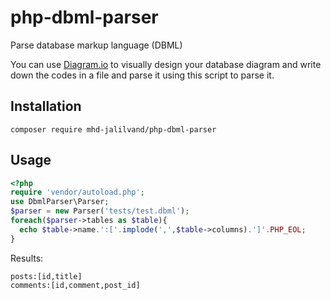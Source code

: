 # php-dbml-parser
Parse database markup language (DBML)

You can use [Diagram.io](https://dbdiagram.io/) to visually design your database diagram and write down the codes in a 
file and parse it using this script to parse it.

## Installation
```
composer require mhd-jalilvand/php-dbml-parser
```
## Usage
```php
<?php
require 'vendor/autoload.php';
use DbmlParser\Parser;
$parser = new Parser('tests/test.dbml');
foreach($parser->tables as $table){
  echo $table->name.':['.implode(',',$table->columns).']'.PHP_EOL;
}
```
Results:
```
posts:[id,title]
comments:[id,comment,post_id]
```
